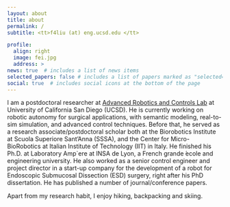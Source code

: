 ```yaml
---
layout: about
title: about
permalink: /
subtitle: <tt>f4liu (at) eng.ucsd.edu </tt>

profile:
  align: right
  image: fei.jpg
  address: >
news: true  # includes a list of news items
selected_papers: false # includes a list of papers marked as "selected={true}"
social: true  # includes social icons at the bottom of the page
---
```


I am a postdoctoral researcher at [Advanced Robotics and Controls Lab](https://www.ucsdarclab.com/) at University of California San Diego (UCSD). He is currently working on robotic autonomy for surgical applications, with semantic modeling, real-to-sim simulation, and advanced control techniques. Before that, he served as a research associate/postdoctoral scholar both at the Biorobotics Institute at Scuola Superiore Sant’Anna (SSSA), and the Center for Micro-BioRobotics at Italian Institute of Technology (IIT) in Italy. He finished his Ph.D. at Laboratory Amp`ere at INSA de Lyon, a
French grande  ́ecole and engineering university. He also worked as a senior control engineer and project director in a start-up company for the development of a robot for Endoscopic Submucosal Dissection (ESD) surgery, right after his PhD dissertation. He has published a number of journal/conference papers.

Apart from my research habit, I enjoy hiking, backpacking and skiing.

